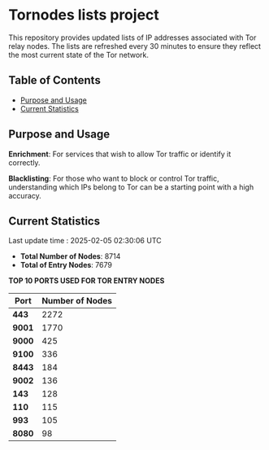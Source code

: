 # Tornodes lists project

This repository provides updated lists of IP addresses associated with Tor relay nodes. The lists are refreshed every 30 minutes to ensure they reflect the most current state of the Tor network.

## Table of Contents

- [Purpose and Usage](#purpose-and-usage)
- [Current Statistics](#current-statistics)


## Purpose and Usage

**Enrichment**: For services that wish to allow Tor traffic or identify it correctly.

**Blacklisting**: For those who want to block or control Tor traffic, understanding which IPs belong to Tor can be a starting point with a high accuracy.

## Current Statistics

Last update time : 2025-02-05 02:30:06 UTC

- **Total Number of Nodes**: 8714
- **Total of Entry Nodes**: 7679

**TOP 10 PORTS USED FOR TOR ENTRY NODES**

| **Port** | **Number of Nodes** |
|------|-----------------|
| **443**   | 2272  |
| **9001**   | 1770  |
| **9000**   | 425  |
| **9100**   | 336  |
| **8443**   | 184  |
| **9002**   | 136  |
| **143**   | 128  |
| **110**   | 115  |
| **993**   | 105  |
| **8080**   | 98  |

